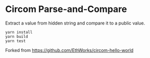 # Circom Parse-and-Compare
Extract a value from hidden string and compare it to a public value.

```
yarn install
yarn build
yarn test
```

Forked from https://github.com/EthWorks/circom-hello-world